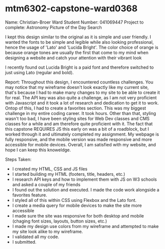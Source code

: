# mtm6302-capstone-ward0368

Name: Christian-Broer Ward 
Student Number: 041069447 
Project to complete: Astronomy Picture of the Day Search

I kept this design similar to the original as it is simple and user friendly. I wanted the fonts to be simple and legible while also looking professional, hence the usage of 'Lato' and 'Lucida Bright'. The color choice of orange is because orange tones are usually the first that come to my mind when designing a website and catch your attention with their vibrant look

I recently found out Lucida Bright is a paid font and therefore switched to just using Lato (regular and bold).


Report: Throughout this design, I encountered countless challenges. You may notice that my wireframe doesn't look exactly like my current site, that's because I had to make many changes to my site to be able to create it for real. The API key was also quite a challenge, as I am not very proficient with Javascript and it took a lot of research and dedication to get it to work. Ontop of this, I had to create a favorites section. This was my biggest challenge in my entire coding career. It took hours. Other than that, styling wasn't too bad, I have been styling sites for Web Dev classes and CMS classes for a while and am therefore quite proficient with it. The fact that this capstone REQUIRES JS this early on was a bit of a roadblock, but I worked through it and ultimately completed my assignment. My webpage is fully responsive, and the mobile version was made responsive and more accessible for mobile devices. Overall, I am satisfied with my website, and hope I can keep this knoweldge.

Steps Taken:
- I created my HTML, CSS and JS files
- I started building my HTML (footers, title, headers, etc.)
- I research API keys and how to implement them with JS on W3 schools and asked a couple of my friends
- I found out the solution and executed. I made the code work alongside a favorites feature.
- I styled all of this within CSS using Flexbox and the Lato font.
- I create a media query for mobile devices to make the site more accessible
- I made sure the site was responsive for both desktop and mobile (chaging font sizes, layouts, button sizes, etc.)
- I made my design use colors from my wireframe and attempted to make my site look alike to my wireframe.
- I validated all my code.
- I submitted.
